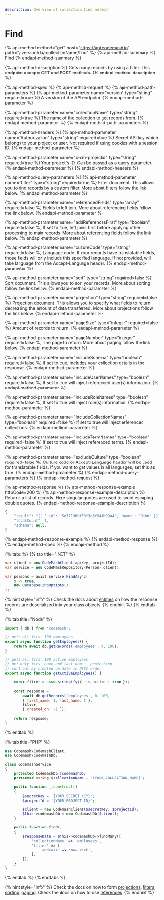 ```yaml
---
description: Overview of collection find method
---
```


# Find

{% api-method method="get" host="https://api.codemash.io" path="/:version/db/:collectionName/find" %}
{% api-method-summary %}
Find
{% endapi-method-summary %}

{% api-method-description %}
Gets many records by using a filter. This endpoint accepts GET and POST methods.
{% endapi-method-description %}

{% api-method-spec %}
{% api-method-request %}
{% api-method-path-parameters %}
{% api-method-parameter name="version" type="string" required=true %}
A version of the API endpoint.
{% endapi-method-parameter %}

{% api-method-parameter name="collectionName" type="string" required=true %}
The name of the collection to get records from.
{% endapi-method-parameter %}
{% endapi-method-path-parameters %}

{% api-method-headers %}
{% api-method-parameter name="Authorization" type="string" required=true %}
Secret API key which belongs to your project or user. Not required if using cookies with a session ID.
{% endapi-method-parameter %}

{% api-method-parameter name="x-cm-projectid" type="string" required=true %}
Your project's ID. Can be passed as a query parameter.
{% endapi-method-parameter %}
{% endapi-method-headers %}

{% api-method-query-parameters %}
{% api-method-parameter name="filter" type="string" required=true %}
Filter document. This allows you to find records by a custom filter. More about filters follow the link below.
{% endapi-method-parameter %}

{% api-method-parameter name="referencedFields" type="array" required=false %}
Fields to left join. More about referencing fields follow the link below.
{% endapi-method-parameter %}

{% api-method-parameter name="addReferencesFirst" type="boolean" required=false %}
If set to true, left joins first before applying other processing to main records. More about referencing fields follow the link below.
{% endapi-method-parameter %}

{% api-method-parameter name="cultureCode" type="string" required=false %}
Language code. If your records have translatable fields, those fields will only include this specified language. If not provided, will take language from the Accept-Language header.
{% endapi-method-parameter %}

{% api-method-parameter name="sort" type="string" required=false %}
Sort document. This allows you to sort your records. More about sorting follow the link below.
{% endapi-method-parameter %}

{% api-method-parameter name="projection" type="string" required=false %}
Projection document. This allows you to specify what fields to return decreasing the amount of data transferred. More about projections follow the link below.
{% endapi-method-parameter %}

{% api-method-parameter name="pageSize" type="integer" required=false %}
Amount of records to return.
{% endapi-method-parameter %}

{% api-method-parameter name="pageNumber" type="integer" required=false %}
The page to return. More about paging follow the link below.
{% endapi-method-parameter %}

{% api-method-parameter name="includeSchema" type="boolean" required=false %}
If set to true, includes your collection details in the response.
{% endapi-method-parameter %}

{% api-method-parameter name="includeUserNames" type="boolean" required=false %}
If set to true will inject referenced user\(s\) information.
{% endapi-method-parameter %}

{% api-method-parameter name="includeRoleNames" type="boolean" required=false %}
If set to true will inject role\(s\) information.
{% endapi-method-parameter %}

{% api-method-parameter name="includeCollectionNames" type="boolean" required=false %}
If set to true will inject referenced collections.
{% endapi-method-parameter %}

{% api-method-parameter name="includeTermNames" type="boolean" required=false %}
If set to true will inject referenced terms.
{% endapi-method-parameter %}

{% api-method-parameter name="excludeCulture" type="boolean" required=false %}
Culture code or Accept-Language header will be used for translatable fields. If you want to get values in all languages, set this as true.
{% endapi-method-parameter %}
{% endapi-method-query-parameters %}
{% endapi-method-request %}

{% api-method-response %}
{% api-method-response-example httpCode=200 %}
{% api-method-response-example-description %}
Returns a list of records. Here singular quotes are used to avoid escaping double quotes.
{% endapi-method-response-example-description %}

```javascript
{
    "result": "[{ '_id': '5e37136bf59f3a3f940b99a4', 'name': 'John' }]",
    "totalCount": 1,
    "schema": null,
}
```
{% endapi-method-response-example %}
{% endapi-method-response %}
{% endapi-method-spec %}
{% endapi-method %}

{% tabs %}
{% tab title=".NET" %}
```csharp
var client = new CodeMashClient(apiKey, projectId);
var service = new CodeMashRepository<Person>(client);

var persons = await service.FindAsync(
    x => true,
    new DatabaseFindOptions()
);
```

{% hint style="info" %}
Check the docs about [entities](entities.md) on how the response records are deserialized into your class objects.
{% endhint %}
{% endtab %}

{% tab title="Node" %}
```javascript
import { db } from 'codemash';

// gets all first 100 employees 
export async function getEmployees() {
    return await db.getRecords('emplpyees', 0, 100);
}

// gets all first 100 active employees
// get only first name and last name - projection
// sort out by created on date in DESC order. 
export async function getActiveEmployees() {    

    const filter = JSON.stringify({ 'is_active': true });
    
    const response = 
        await db.getRecords('employees', 0, 100,
        { first_name: 1, last_name: 1 }, 
        filter, 
        { created_on: -1 });  
              
    return response;
}


```
{% endtab %}

{% tab title="PHP" %}
```php
use Codemash\CodemashClient;
use Codemash\CodemashDb;

class CodemashService
{
    protected CodemashDb $codemashDb;
    protected string $collectionName = '{YOUR_COLLECTION_NAME}';

    public function __construct()
    {
        $secretKey = '{YOUR_SECRET_KEY}';
        $projectId = '{YOUR_PROJECT_ID}';

        $client = new CodemashClient($secretKey, $projectId);
        $this->codemashDb = new CodemashDb($client);
    }

    public function find()
    {
        $responseData = $this->codemashDb->findMany([
        	'collectionName' => 'employees',
        	'filter' => [
        		'address' => 'New York',
        	],
        ]);
    }
}
```
{% endtab %}
{% endtabs %}

{% hint style="info" %}
Check the docs on how to form [projections](../../../other-topics/list-parameters/projection.md), [filters](../../../other-topics/list-parameters/filter.md), [sorting](../../../other-topics/list-parameters/sort.md), [paging](../../../other-topics/list-parameters/paging.md). Check the docs on how to use [references](references.md).
{% endhint %}

